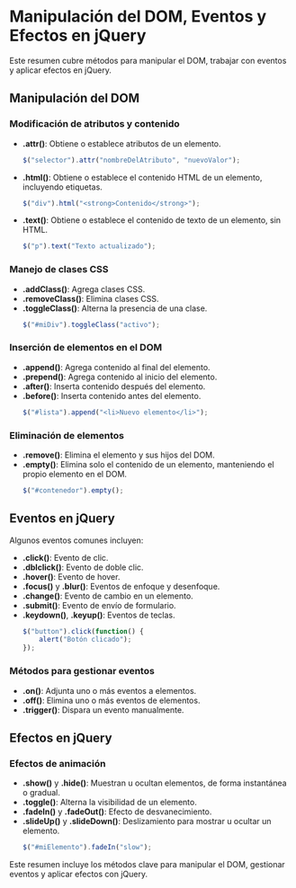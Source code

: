 
# Manipulación del DOM, Eventos y Efectos en jQuery

Este resumen cubre métodos para manipular el DOM, trabajar con eventos y aplicar efectos en jQuery.

## Manipulación del DOM

### Modificación de atributos y contenido
- **.attr()**: Obtiene o establece atributos de un elemento.
  ```javascript
  $("selector").attr("nombreDelAtributo", "nuevoValor");
  ```
- **.html()**: Obtiene o establece el contenido HTML de un elemento, incluyendo etiquetas.
  ```javascript
  $("div").html("<strong>Contenido</strong>");
  ```
- **.text()**: Obtiene o establece el contenido de texto de un elemento, sin HTML.
  ```javascript
  $("p").text("Texto actualizado");
  ```

### Manejo de clases CSS
- **.addClass()**: Agrega clases CSS.
- **.removeClass()**: Elimina clases CSS.
- **.toggleClass()**: Alterna la presencia de una clase.
  ```javascript
  $("#miDiv").toggleClass("activo");
  ```

### Inserción de elementos en el DOM
- **.append()**: Agrega contenido al final del elemento.
- **.prepend()**: Agrega contenido al inicio del elemento.
- **.after()**: Inserta contenido después del elemento.
- **.before()**: Inserta contenido antes del elemento.
  ```javascript
  $("#lista").append("<li>Nuevo elemento</li>");
  ```

### Eliminación de elementos
- **.remove()**: Elimina el elemento y sus hijos del DOM.
- **.empty()**: Elimina solo el contenido de un elemento, manteniendo el propio elemento en el DOM.
  ```javascript
  $("#contenedor").empty();
  ```

## Eventos en jQuery

Algunos eventos comunes incluyen:
- **.click()**: Evento de clic.
- **.dblclick()**: Evento de doble clic.
- **.hover()**: Evento de hover.
- **.focus()** y **.blur()**: Eventos de enfoque y desenfoque.
- **.change()**: Evento de cambio en un elemento.
- **.submit()**: Evento de envío de formulario.
- **.keydown()**, **.keyup()**: Eventos de teclas.
  ```javascript
  $("button").click(function() {
      alert("Botón clicado");
  });
  ```

### Métodos para gestionar eventos
- **.on()**: Adjunta uno o más eventos a elementos.
- **.off()**: Elimina uno o más eventos de elementos.
- **.trigger()**: Dispara un evento manualmente.

## Efectos en jQuery

### Efectos de animación
- **.show()** y **.hide()**: Muestran u ocultan elementos, de forma instantánea o gradual.
- **.toggle()**: Alterna la visibilidad de un elemento.
- **.fadeIn()** y **.fadeOut()**: Efecto de desvanecimiento.
- **.slideUp()** y **.slideDown()**: Deslizamiento para mostrar u ocultar un elemento.
  ```javascript
  $("#miElemento").fadeIn("slow");
  ```

Este resumen incluye los métodos clave para manipular el DOM, gestionar eventos y aplicar efectos con jQuery.
